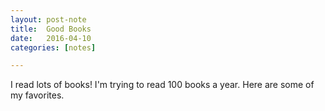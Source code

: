 ```yaml
---
layout: post-note
title:  Good Books
date:   2016-04-10
categories: [notes]

---
```


I read lots of books! I'm trying to read 100 books a year. Here are some of my favorites.

